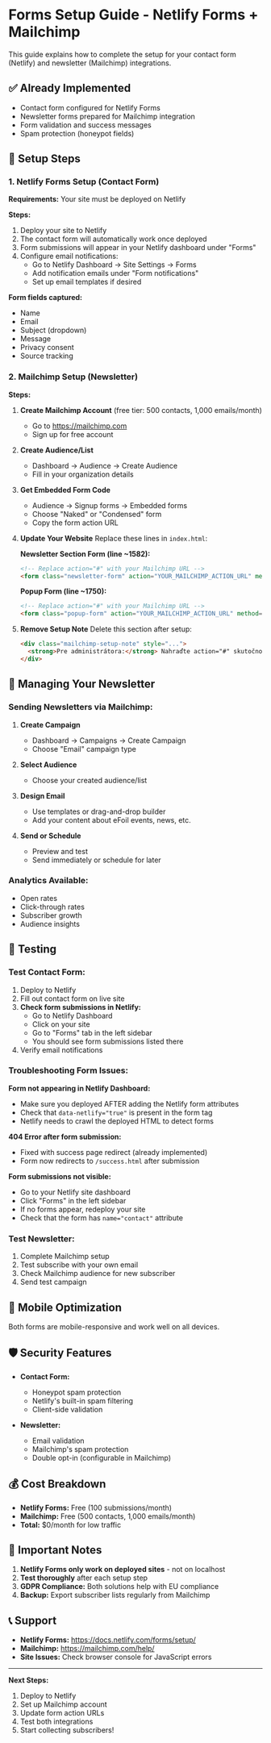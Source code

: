 # Forms Setup Guide - Netlify Forms + Mailchimp

This guide explains how to complete the setup for your contact form (Netlify) and newsletter (Mailchimp) integrations.

## ✅ Already Implemented

- Contact form configured for Netlify Forms
- Newsletter forms prepared for Mailchimp integration
- Form validation and success messages
- Spam protection (honeypot fields)

## 🚀 Setup Steps

### 1. Netlify Forms Setup (Contact Form)

**Requirements:** Your site must be deployed on Netlify

**Steps:**
1. Deploy your site to Netlify
2. The contact form will automatically work once deployed
3. Form submissions will appear in your Netlify dashboard under "Forms"
4. Configure email notifications:
   - Go to Netlify Dashboard → Site Settings → Forms
   - Add notification emails under "Form notifications"
   - Set up email templates if desired

**Form fields captured:**
- Name
- Email
- Subject (dropdown)
- Message
- Privacy consent
- Source tracking

### 2. Mailchimp Setup (Newsletter)

**Steps:**

1. **Create Mailchimp Account** (free tier: 500 contacts, 1,000 emails/month)
   - Go to https://mailchimp.com
   - Sign up for free account

2. **Create Audience/List**
   - Dashboard → Audience → Create Audience
   - Fill in your organization details

3. **Get Embedded Form Code**
   - Audience → Signup forms → Embedded forms
   - Choose "Naked" or "Condensed" form
   - Copy the form action URL

4. **Update Your Website**
   Replace these lines in `index.html`:

   **Newsletter Section Form (line ~1582):**
   ```html
   <!-- Replace action="#" with your Mailchimp URL -->
   <form class="newsletter-form" action="YOUR_MAILCHIMP_ACTION_URL" method="post">
   ```

   **Popup Form (line ~1750):**
   ```html
   <!-- Replace action="#" with your Mailchimp URL -->
   <form class="popup-form" action="YOUR_MAILCHIMP_ACTION_URL" method="post">
   ```

5. **Remove Setup Note**
   Delete this section after setup:
   ```html
   <div class="mailchimp-setup-note" style="...">
     <strong>Pre administrátora:</strong> Nahraďte action="#" skutočnou Mailchimp URL po nastavení účtu.
   </div>
   ```

## 📧 Managing Your Newsletter

### Sending Newsletters via Mailchimp:

1. **Create Campaign**
   - Dashboard → Campaigns → Create Campaign
   - Choose "Email" campaign type

2. **Select Audience**
   - Choose your created audience/list

3. **Design Email**
   - Use templates or drag-and-drop builder
   - Add your content about eFoil events, news, etc.

4. **Send or Schedule**
   - Preview and test
   - Send immediately or schedule for later

### Analytics Available:
- Open rates
- Click-through rates
- Subscriber growth
- Audience insights

## 🔧 Testing

### Test Contact Form:
1. Deploy to Netlify
2. Fill out contact form on live site
3. **Check form submissions in Netlify:**
   - Go to Netlify Dashboard
   - Click on your site
   - Go to "Forms" tab in the left sidebar
   - You should see form submissions listed there
4. Verify email notifications

### Troubleshooting Form Issues:

**Form not appearing in Netlify Dashboard:**
- Make sure you deployed AFTER adding the Netlify form attributes
- Check that `data-netlify="true"` is present in the form tag
- Netlify needs to crawl the deployed HTML to detect forms

**404 Error after form submission:**
- Fixed with success page redirect (already implemented)
- Form now redirects to `/success.html` after submission

**Form submissions not visible:**
- Go to your Netlify site dashboard
- Click "Forms" in the left sidebar
- If no forms appear, redeploy your site
- Check that the form has `name="contact"` attribute

### Test Newsletter:
1. Complete Mailchimp setup
2. Test subscribe with your own email
3. Check Mailchimp audience for new subscriber
4. Send test campaign

## 📱 Mobile Optimization

Both forms are mobile-responsive and work well on all devices.

## 🛡️ Security Features

- **Contact Form:**
  - Honeypot spam protection
  - Netlify's built-in spam filtering
  - Client-side validation

- **Newsletter:**
  - Email validation
  - Mailchimp's spam protection
  - Double opt-in (configurable in Mailchimp)

## 💰 Cost Breakdown

- **Netlify Forms:** Free (100 submissions/month)
- **Mailchimp:** Free (500 contacts, 1,000 emails/month)
- **Total:** $0/month for low traffic

## 🚨 Important Notes

1. **Netlify Forms only work on deployed sites** - not on localhost
2. **Test thoroughly** after each setup step
3. **GDPR Compliance:** Both solutions help with EU compliance
4. **Backup:** Export subscriber lists regularly from Mailchimp

## 📞 Support

- **Netlify Forms:** https://docs.netlify.com/forms/setup/
- **Mailchimp:** https://mailchimp.com/help/
- **Site Issues:** Check browser console for JavaScript errors

---

**Next Steps:**
1. Deploy to Netlify
2. Set up Mailchimp account
3. Update form action URLs
4. Test both integrations
5. Start collecting subscribers!